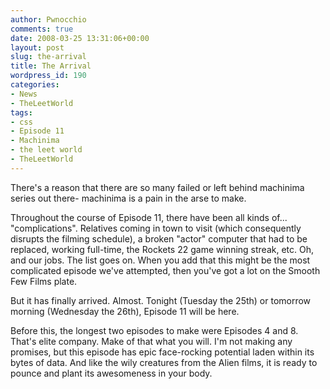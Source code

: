 ```yaml
---
author: Pwnocchio
comments: true
date: 2008-03-25 13:31:06+00:00
layout: post
slug: the-arrival
title: The Arrival
wordpress_id: 190
categories:
- News
- TheLeetWorld
tags:
- css
- Episode 11
- Machinima
- the leet world
- TheLeetWorld
---
```


There's a reason that there are so many failed or left behind machinima series out there- machinima is a pain in the arse to make.

Throughout the course of Episode 11, there have been all kinds of... "complications". Relatives coming in town to visit (which consequently disrupts the filming schedule), a broken "actor" computer that had to be replaced, working full-time, the Rockets 22 game winning streak, etc. Oh, and our jobs. The list goes on. When you add that this might be the most complicated episode we've attempted, then you've got a lot on the Smooth Few Films plate.

But it has finally arrived. Almost. Tonight (Tuesday the 25th) or tomorrow morning (Wednesday the 26th), Episode 11 will be here.

Before this, the longest two episodes to make were Episodes 4 and 8. That's elite company. Make of that what you will. I'm not making any promises, but this episode has epic face-rocking potential laden within its bytes of data. And like the wily creatures from the Alien films, it is ready to pounce and plant its awesomeness in your body.
